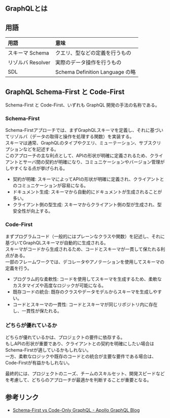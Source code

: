 ## GraphQLとは

## 用語

| 用語 | 意味 |
| :--- | :--- |
| スキーマ Schema | クエリ、型などの定義を行うもの |
| リゾルバ Resolver | 実際のデータ操作を行うもの |
| SDL | Schema Definition Language の略 |

## GraphQL Schema-First と Code-First

Schema-First と Code-First、いずれも GraphQL 開発の手法の名称である。

### Schema-First

Schema-Firstアプローチでは、まずGraphQLスキーマを定義し、それに基づいてリゾルバ（データの取得と操作を処理する関数）を実装する。  
スキーマは通常、GraphQLのタイプやクエリ、ミューテーション、サブスクリプションなどを記述する。  
このアプローチの主な利点として、APIの形状が明確に定義されるため、クライアントとサーバ間の契約が明確になり、コミュニケーションやバージョン管理がしやすくなる点が挙げられる。

- 契約が明確: スキーマによってAPIの形状が明確に定義され、クライアントとのコミュニケーションが容易になる。
- ドキュメント生成: スキーマから自動的にドキュメントが生成されることが多い。
- クライアント側の型生成: スキーマからクライアント側の型が生成され、型安全性が向上する。

### Code-First

まずプログラムコード（一般的にはプレーンなクラスや関数）を記述し、それに基づいてGraphQLスキーマが自動的に生成される。  
スキーマがコードから生成されるため、コードとスキーマが一貫して保たれる利点がある。  
一部のフレームワークでは、デコレータやアノテーションを使用してスキーマの定義を行う。

- プログラム的な柔軟性: コードを使用してスキーマを生成するため、柔軟なカスタマイズや高度なロジックが可能になる。
- 既存コードの統合: 既存のクラスやデータモデルからスキーマを生成しやすい。
- コードとスキーマの一貫性: コードとスキーマが同じリポジトリ内に存在し、一貫性が保たれる。

### どちらが優れているか

どちらが優れているかは、プロジェクトの要件に依存する。  
もしAPIの形状が重要であり、クライアントとの契約を明確にしたい場合はSchema-Firstが適しているかもしれない。  
一方、柔軟なロジックや既存のコードとの統合が主要な要件である場合は、Code-Firstが有益かもしれない。

最終的には、プロジェクトのニーズ、チームのスキルセット、開発スピードなどを考慮して、どちらのアプローチが最適かを判断することが重要となる。

## 参考リンク

- [Schema-First vs Code-Only GraphQL - Apollo GraphQL Blog](https://www.apollographql.com/blog/backend/architecture/schema-first-vs-code-only-graphql/)